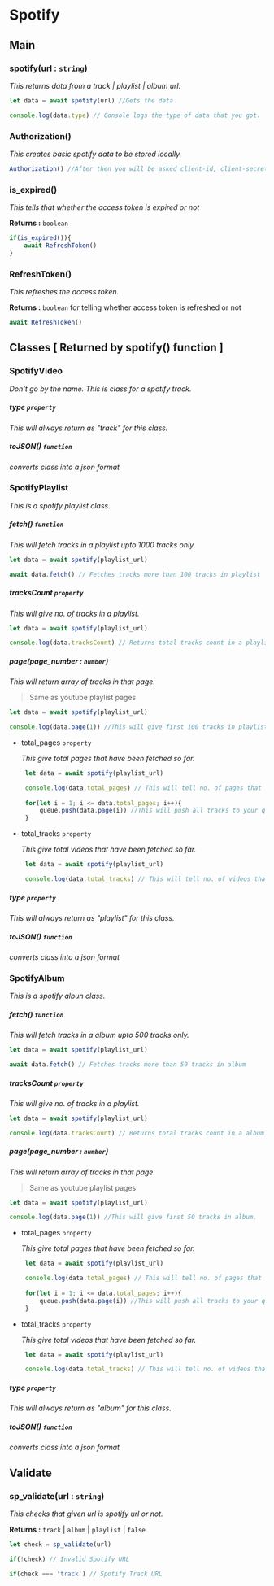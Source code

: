 # Spotify

## Main
### spotify(url : `string`)
*This returns data from a track | playlist | album url.*

```js
let data = await spotify(url) //Gets the data

console.log(data.type) // Console logs the type of data that you got.
```

### Authorization()
*This creates basic spotify data to be stored locally.*

```js
Authorization() //After then you will be asked client-id, client-secret, redirect url, market, redirected URL.
```

### is_expired()
*This tells that whether the access token is expired or not*

**Returns :** `boolean`

```js
if(is_expired()){
    await RefreshToken()
}
```

### RefreshToken()
*This refreshes the access token.*

**Returns :** `boolean` for telling whether access token is refreshed or not

```js
await RefreshToken()
```

## Classes [ Returned by spotify() function ]
### SpotifyVideo
*Don't go by the name. This is class for a spotify track.*

##### type `property`
*This will always return as "track" for this class.*

##### toJSON() `function`
*converts class into a json format*

### SpotifyPlaylist
*This is a spotify playlist class.*

##### fetch() `function`
*This will fetch tracks in a playlist upto 1000 tracks only.*

```js
let data = await spotify(playlist_url)

await data.fetch() // Fetches tracks more than 100 tracks in playlist
```

##### tracksCount `property`
*This will give no. of tracks in a playlist.*

```js
let data = await spotify(playlist_url)

console.log(data.tracksCount) // Returns total tracks count in a playlist
```
##### page(page_number : `number`)
*This will return array of tracks in that page.*

> Same as youtube playlist pages

```js
let data = await spotify(playlist_url)

console.log(data.page(1)) //This will give first 100 tracks in playlist.
```
 - total_pages `property`
 
   *This give total pages that have been fetched so far.*
   ```js
    let data = await spotify(playlist_url)

    console.log(data.total_pages) // This will tell no. of pages that have been fetched so far.
    
    for(let i = 1; i <= data.total_pages; i++){
        queue.push(data.page(i)) //This will push all tracks to your queue system
    }
   ```
 - total_tracks `property`
 
   *This give total videos that have been fetched so far.*
    ```js
     let data = await spotify(playlist_url)

     console.log(data.total_tracks) // This will tell no. of videos that have been fetched so far.
    ```

##### type `property`
*This will always return as "playlist" for this class.*

##### toJSON() `function`
*converts class into a json format*

### SpotifyAlbum
*This is a spotify albun class.*

##### fetch() `function`
*This will fetch tracks in a album upto 500 tracks only.*

```js
let data = await spotify(playlist_url)

await data.fetch() // Fetches tracks more than 50 tracks in album
```

##### tracksCount `property`
*This will give no. of tracks in a playlist.*

```js
let data = await spotify(playlist_url)

console.log(data.tracksCount) // Returns total tracks count in a album
```
##### page(page_number : `number`)
*This will return array of tracks in that page.*

> Same as youtube playlist pages

```js
let data = await spotify(playlist_url)

console.log(data.page(1)) //This will give first 50 tracks in album.
```
 - total_pages `property`
 
   *This give total pages that have been fetched so far.*
   ```js
    let data = await spotify(playlist_url)

    console.log(data.total_pages) // This will tell no. of pages that have been fetched so far.
    
    for(let i = 1; i <= data.total_pages; i++){
        queue.push(data.page(i)) //This will push all tracks to your queue system
    }
   ```
 - total_tracks `property`
 
   *This give total videos that have been fetched so far.*
    ```js
     let data = await spotify(playlist_url)

     console.log(data.total_tracks) // This will tell no. of videos that have been fetched so far.
    ```

##### type `property`
*This will always return as "album" for this class.*

##### toJSON() `function`
*converts class into a json format*

## Validate
### sp_validate(url : `string`)
*This checks that given url is spotify url or not.*

**Returns :** `track` | `album` | `playlist` | `false`
```js
let check = sp_validate(url)

if(!check) // Invalid Spotify URL

if(check === 'track') // Spotify Track URL
```
